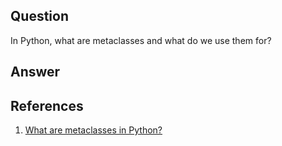## Question

In Python, what are metaclasses and what do we use them for?

## Answer



## References

1. [What are metaclasses in Python?](https://stackoverflow.com/questions/100003/what-are-metaclasses-in-python)
